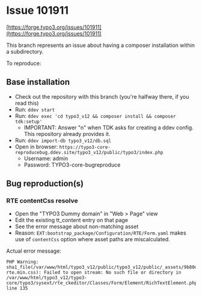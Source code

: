 # Issue 101911

[https://forge.typo3.org/issues/101911](https://forge.typo3.org/issues/101911)

This branch represents an issue about having a composer installation within
a subdirectory.

To reproduce:

## Base installation

* Check out the repository with this branch (you're halfway there, if you read this)
* Run: `ddev start`
* Run: `ddev exec 'cd typo3_v12 && composer install && composer tdk:setup'`
    * IMPORTANT: Answer "n" when TDK asks for creating a ddev config. This
      repository already provides it.
* Run: `ddev import-db typo3_v12/db.sql`
* Open in browser: `https://typo3-core-reproducebug.ddev.site/typo3_v12/public/typo3/index.php`
    * Username: admin
    * Password: TYPO3-core-bugreproduce

## Bug reproduction(s)

### RTE contentCss resolve

* Open the "TYPO3 Dummy domain" in "Web > Page" view
* Edit the existing tt_content entry on that page
* See the error message about non-matching asset
* Reason: `EXT:bootstrap_package/Configuration/RTE/Form.yaml` makes use of `contentCss` option where asset paths are miscalculated.

Actual error message:

```
PHP Warning: sha1_file(/var/www/html/typo3_v12/public/typo3_v12/public/_assets/9b80d86a98af3ecc38aabe297d2c3695/Css/bootstrap5-rte.min.css): Failed to open stream: No such file or directory in /var/www/html/typo3_v12/typo3-core/typo3/sysext/rte_ckeditor/Classes/Form/Element/RichTextElement.php line 135
```
